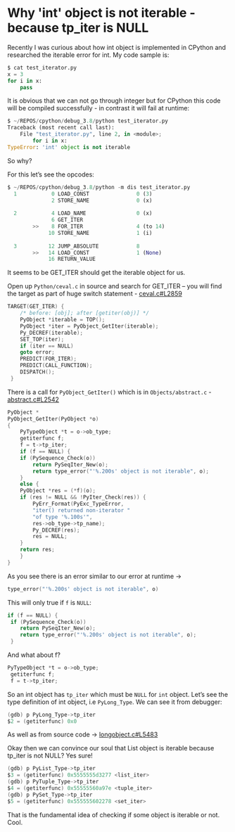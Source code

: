# Why 'int' object is not iterable - because tp_iter is NULL

Recently I was curious about how int object is implemented in CPython and researched the iterable error for int.
My code sample is:

```python
$ cat test_iterator.py 
x = 3 
for i in x: 
    pass
```

It is obvious that we can not go through integer but for CPython this code will be compiled successfully - in contrast it will fail at runtime:

```python
$ ~/REPOS/cpython/debug_3.8/python test_iterator.py
Traceback (most recent call last): 
    File "test_iterator.py", line 2, in <module>;
        for i in x:
TypeError: 'int' object is not iterable
```

So why?

For this let’s see the opcodes:

```python
$ ~/REPOS/cpython/debug_3.8/python -m dis test_iterator.py
  1           0 LOAD_CONST               0 (3)
              2 STORE_NAME               0 (x)
 
  2           4 LOAD_NAME                0 (x)
              6 GET_ITER
        >>    8 FOR_ITER                 4 (to 14)
             10 STORE_NAME               1 (i)
 
  3          12 JUMP_ABSOLUTE            8
        >>   14 LOAD_CONST               1 (None)
             16 RETURN_VALUE
```

It seems to be GET_ITER should get the iterable object for us.

Open up `Python/ceval.c` in source and search for GET_ITER – 
you will find the target as part of huge switch statement - [ceval.c#L2859]((https://github.com/python/cpython/blob/master/Python/ceval.c#L2859))

```c
TARGET(GET_ITER) {
    /* before: [obj]; after [getiter(obj)] */
    PyObject *iterable = TOP();
    PyObject *iter = PyObject_GetIter(iterable);
    Py_DECREF(iterable);
    SET_TOP(iter);
    if (iter == NULL)
    goto error;
    PREDICT(FOR_ITER);
    PREDICT(CALL_FUNCTION);
    DISPATCH();
 }
```

There is a call for `PyObject_GetIter()` which is in `Objects/abstract.c` - [abstract.c#L2542](https://github.com/python/cpython/blob/master/Objects/abstract.c#L2542)

```c
PyObject *
PyObject_GetIter(PyObject *o)
{
    PyTypeObject *t = o->ob_type;
    getiterfunc f;
    f = t->tp_iter;
    if (f == NULL) {
    if (PySequence_Check(o))
        return PySeqIter_New(o);
        return type_error("'%.200s' object is not iterable", o);
    }
    else {
    PyObject *res = (*f)(o);
    if (res != NULL && !PyIter_Check(res)) {
        PyErr_Format(PyExc_TypeError,
        "iter() returned non-iterator "
        "of type '%.100s'",
        res->ob_type->tp_name);
        Py_DECREF(res);
        res = NULL;
    }
    return res;
    }
}
```

As you see there is an error similar to our error at runtime ->

```c
type_error("'%.200s' object is not iterable", o)
```

This will only true if `f` is `NULL`:

```c
if (f == NULL) {
 if (PySequence_Check(o))
    return PySeqIter_New(o);
    return type_error("'%.200s' object is not iterable", o);
 }
```

And what about f?

```c
PyTypeObject *t = o->ob_type;
 getiterfunc f;
 f = t->tp_iter;
```

So an int object has `tp_iter` which must be `NULL` for `int` object.
Let’s see the type definition of int object, i.e `PyLong_Type`. 
We can see it from debugger:

```c
(gdb) p PyLong_Type->tp_iter
$2 = (getiterfunc) 0x0
```

As well as from source code -> [longobject.c#L5483](https://github.com/python/cpython/blob/master/Objects/longobject.c#L5483)

Okay then we can convince our soul that List object is iterable because tp_iter is not NULL?
Yes sure!

```c
(gdb) p PyList_Type->tp_iter
$3 = (getiterfunc) 0x5555555d3277 <list_iter>
(gdb) p PyTuple_Type->tp_iter
$4 = (getiterfunc) 0x55555560a97e <tuple_iter>
(gdb) p PySet_Type->tp_iter
$5 = (getiterfunc) 0x555555602278 <set_iter>
```

That is the fundamental idea of checking if some object is iterable or not. Cool.